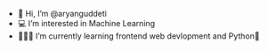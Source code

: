 - 👋 Hi, I’m @aryanguddeti
- :computer: I’m interested in Machine Learning
- 👨🏻‍💻 I’m currently learning frontend web devlopment and Python🐍

<!---
aryanguddeti/aryanguddeti is a ✨ special ✨ repository because its `README.md` (this file) appears on your GitHub profile.
You can click the Preview link to take a look at your changes.
--->
